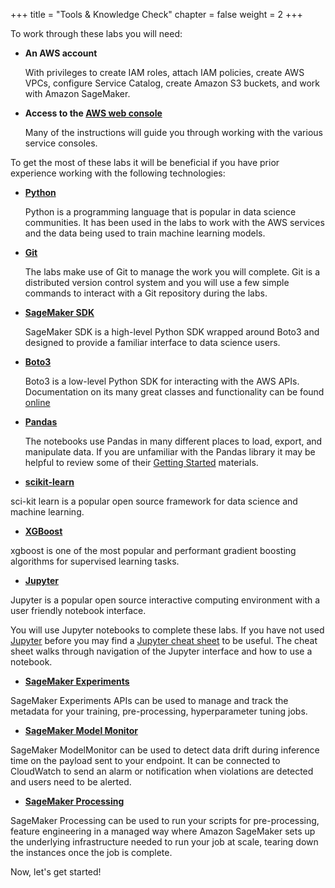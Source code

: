 +++
title = "Tools & Knowledge Check"
chapter = false
weight = 2
+++

To work through these labs you will need:

 - **An AWS account**

     With privileges to create IAM roles, attach IAM policies, create AWS VPCs, configure Service Catalog, create Amazon S3 buckets, and work with Amazon SageMaker.

 - **Access to the [AWS web console](https://console.aws.amazon.com/console/home)**

     Many of the instructions will guide you through working with the various service consoles.  

To get the most of these labs it will be beneficial if you have prior experience working with the following technologies:

 - **[Python](https://www.python.org/)**

   Python is a programming language that is popular in data science communities.  It has been used in the labs to work with the AWS services and the data being used to train machine learning models.

 - **[Git](https://git-scm.com/)**

   The labs make use of Git to manage the work you will complete.  Git is a distributed version control system and you will use a few simple commands to interact with a Git repository during the labs.

 - **[SageMaker SDK](https://sagemaker.readthedocs.io)**

   SageMaker SDK is a high-level Python SDK wrapped around Boto3 and designed to provide a familiar interface to data science users.

 - **[Boto3](https://boto3.readthedocs.io/)**

   Boto3 is a low-level Python SDK for interacting with the AWS APIs.  Documentation on its many great classes and functionality can be found [online](https://boto3.readthedocs.io/)

 - **[Pandas](https://pandas.pydata.org/)**

   The notebooks use Pandas in many different places to load, export, and manipulate data.  If you are unfamiliar with the Pandas library it may be helpful to review some of their [Getting Started](https://pandas.pydata.org/docs/getting_started/index.html) materials.

 - **[scikit-learn](https://scikit-learn.org)** 
 
 sci-kit learn is a popular open source framework for data science and machine learning.

 - **[XGBoost](https://xgboost.readthedocs.io)** 
 
 xgboost is one of the most popular and performant gradient boosting algorithms for supervised learning tasks.

 - **[Jupyter](https://jupyter.org/)** 
 
 Jupyter is a popular open source interactive computing environment with a user friendly notebook interface.  
   
   You will use Jupyter notebooks to complete these labs.  If you have not used [Jupyter](https://jupyter.org/) before you may find a [Jupyter cheat sheet](https://www.edureka.co/blog/cheatsheets/jupyter-notebook-cheat-sheet) to be useful.  The cheat sheet walks through navigation of the Jupyter interface and how to use a notebook.
   
  - **[SageMaker Experiments](https://docs.aws.amazon.com/sagemaker/latest/dg/experiments.html)** 
  
  SageMaker Experiments APIs can be used to manage and track the metadata for your training, pre-processing, hyperparameter tuning jobs.
   
  - **[SageMaker Model Monitor](https://docs.aws.amazon.com/sagemaker/latest/dg/model-monitor.html)** 
  
  SageMaker ModelMonitor can be used to detect data drift during inference time on the payload sent to your endpoint. It can be connected to CloudWatch to send an alarm or notification when violations are detected and users need to be alerted.
   
  - **[SageMaker Processing](https://sagemaker.readthedocs.io/en/stable/amazon_sagemaker_processing.html)** 
  
  SageMaker Processing can be used to run your scripts for pre-processing, feature engineering in a managed way where Amazon SageMaker sets up the underlying infrastructure needed to run your job at scale, tearing down the instances once the job is complete.

Now, let's get started!

